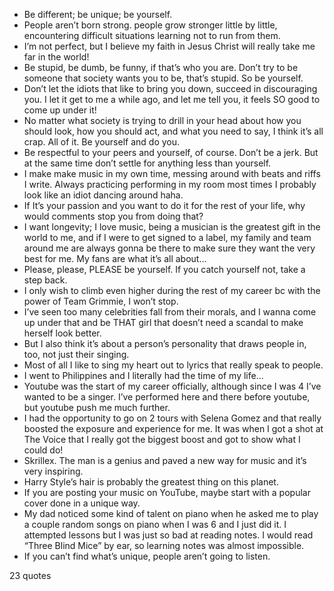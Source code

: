  - Be different; be unique; be yourself.
 - People aren’t born strong. people grow stronger little by little, encountering difficult situations learning not to run from them.
 - I’m not perfect, but I believe my faith in Jesus Christ will really take me far in the world!
 - Be stupid, be dumb, be funny, if that’s who you are. Don’t try to be someone that society wants you to be, that’s stupid. So be yourself.
 - Don’t let the idiots that like to bring you down, succeed in discouraging you. I let it get to me a while ago, and let me tell you, it feels SO good to come up under it!
 - No matter what society is trying to drill in your head about how you should look, how you should act, and what you need to say, I think it’s all crap. All of it. Be yourself and do you.
 - Be respectful to your peers and yourself, of course. Don’t be a jerk. But at the same time don’t settle for anything less than yourself.
 - I make make music in my own time, messing around with beats and riffs I write. Always practicing performing in my room most times I probably look like an idiot dancing around haha.
 - If It’s your passion and you want to do it for the rest of your life, why would comments stop you from doing that?
 - I want longevity; I love music, being a musician is the greatest gift in the world to me, and if I were to get signed to a label, my family and team around me are always gonna be there to make sure they want the very best for me. My fans are what it’s all about...
 - Please, please, PLEASE be yourself. If you catch yourself not, take a step back.
 - I only wish to climb even higher during the rest of my career bc with the power of Team Grimmie, I won’t stop.
 - I’ve seen too many celebrities fall from their morals, and I wanna come up under that and be THAT girl that doesn’t need a scandal to make herself look better.
 - But I also think it’s about a person’s personality that draws people in, too, not just their singing.
 - Most of all I like to sing my heart out to lyrics that really speak to people.
 - I went to Philippines and I literally had the time of my life...
 - Youtube was the start of my career officially, although since I was 4 I’ve wanted to be a singer. I’ve performed here and there before youtube, but youtube push me much further.
 - I had the opportunity to go on 2 tours with Selena Gomez and that really boosted the exposure and experience for me. It was when I got a shot at The Voice that I really got the biggest boost and got to show what I could do!
 - Skrillex. The man is a genius and paved a new way for music and it’s very inspiring.
 - Harry Style’s hair is probably the greatest thing on this planet.
 - If you are posting your music on YouTube, maybe start with a popular cover done in a unique way.
 - My dad noticed some kind of talent on piano when he asked me to play a couple random songs on piano when I was 6 and I just did it. I attempted lessons but I was just so bad at reading notes. I would read “Three Blind Mice” by ear, so learning notes was almost impossible.
 - If you can’t find what’s unique, people aren’t going to listen.

23 quotes